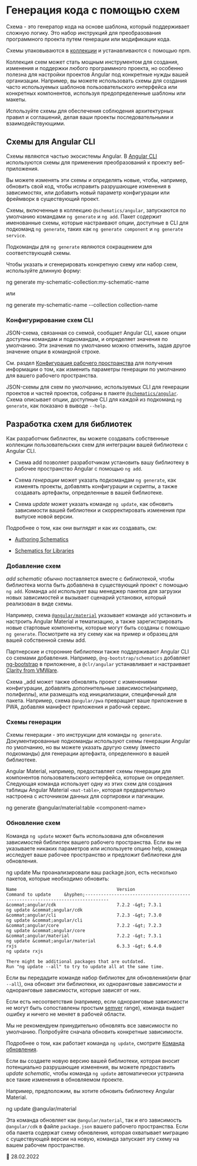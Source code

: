 # Генерация кода с помощью схем

Схема - это генератор кода на основе шаблона, который поддерживает сложную логику. Это набор инструкций для преобразования программного проекта путем генерации или модификации кода.

Схемы упаковываются в [коллекции](glossary.md#collection) и устанавливаются с помощью npm.

Коллекция схем может стать мощным инструментом для создания, изменения и поддержки любого программного проекта, но особенно полезна для настройки проектов Angular под конкретные нужды вашей организации. Например, вы можете использовать схемы для создания часто используемых шаблонов пользовательского интерфейса или конкретных компонентов, используя предопределенные шаблоны или макеты.

Используйте схемы для обеспечения соблюдения архитектурных правил и соглашений, делая ваши проекты последовательными и взаимодействующими.

## Схемы для Angular CLI

Схемы являются частью экосистемы Angular. В [Angular CLI](glossary.md#cli) используются схемы для применения преобразований к проекту веб-приложения.

Вы можете изменять эти схемы и определять новые, чтобы, например, обновить свой код, чтобы исправить разрушающие изменения в зависимостях, или добавить новый параметр конфигурации или фреймворк в существующий проект.

Схемы, включенные в коллекцию `@schematics/angular`, запускаются по умолчанию командами `ng generate` и `ng add`. Пакет содержит именованные схемы, которые настраивают опции, доступные в CLI для подкоманд `ng generate`, таких как `ng generate component` и `ng generate service`.

Подкоманды для `ng generate` являются сокращением для соответствующей схемы.

Чтобы указать и сгенерировать конкретную схему или набор схем, используйте длинную форму:

<code-example format="shell" language="shell">

ng generate my-schematic-collection:my-schematic-name

</code-example>

или

<code-example format="shell" language="shell">

ng generate my-schematic-name --collection collection-name

</code-example>

### Конфигурирование схем CLI

JSON-схема, связанная со схемой, сообщает Angular CLI, какие опции доступны командам и подкомандам, и определяет значения по умолчанию. Эти значения по умолчанию можно отменить, задав другое значение опции в командной строке.

См. раздел [Конфигурация рабочего пространства](workspace-config.md) для получения информации о том, как изменить параметры генерации по умолчанию для вашего рабочего пространства.

JSON-схемы для схем по умолчанию, используемых CLI для генерации проектов и частей проектов, собраны в пакете [`@schematics/angular`](https://github.com/angular/angular-cli/tree/main/packages/schematics/angular). Схема описывает опции, доступные CLI для каждой из подкоманд `ng generate`, как показано в выводе `--help`.

## Разработка схем для библиотек

Как разработчик библиотек, вы можете создавать собственные коллекции пользовательских схем для интеграции вашей библиотеки с Angular CLI.

-   Схема add позволяет разработчикам установить вашу библиотеку в рабочее пространство Angular с помощью `ng add`.

-   Схема _генерации_ может указать подкомандам `ng generate`, как изменять проекты, добавлять конфигурации и скрипты, а также создавать артефакты, определенные в вашей библиотеке.

-   Схема _update_ может указать команде `ng update`, как обновить зависимости вашей библиотеки и скорректировать изменения при выпуске новой версии.

Подробнее о том, как они выглядят и как их создавать, см:

-   [Authoring Schematics](schematics-authoring.md)

-   [Schematics for Libraries](schematics-for-libraries.md)

### Добавление схем

_add schematic_ обычно поставляется вместе с библиотекой, чтобы библиотека могла быть добавлена в существующий проект с помощью `ng add`. Команда `add` использует ваш менеджер пакетов для загрузки новых зависимостей и вызывает сценарий установки, который реализован в виде схемы.

Например, схема [`@angular/material`](https://material.angular.io/guide/schematics) указывает команде `add` установить и настроить Angular Material и тематизацию, а также зарегистрировать новые стартовые компоненты, которые могут быть созданы с помощью `ng generate`. Посмотрите на эту схему как на пример и образец для вашей собственной схемы add.

Партнерские и сторонние библиотеки также поддерживают Angular CLI со схемами добавления. Например, `@ng-bootstrap/schematics` добавляет [ng-bootstrap](https://ng-bootstrap.github.io) в приложение, а `@clr/angular` устанавливает и настраивает [Clarity from VMWare](https://clarity.design/documentation/get-started).

Схема \_add может также обновлять проект с изменениями конфигурации, добавлять дополнительные зависимости\(например, полифиллы\), или размещать код инициализации, специфичный для пакета. Например, схема `@angular/pwa` превращает ваше приложение в PWA, добавляя манифест приложения и рабочий сервис.

### Схемы генерации

Схемы генерации - это инструкции для команды `ng generate`. Документированные подкоманды используют схемы генерации Angular по умолчанию, но вы можете указать другую схему \(вместо подкоманды\) для генерации артефакта, определенного в вашей библиотеке.

Angular Material, например, предоставляет схемы генерации для компонентов пользовательского интерфейса, которые он определяет. Следующая команда использует одну из этих схем для создания таблицы Angular Material `<mat-table>`, которая предварительно настроена с источником данных для сортировки и пагинации.

<code-example format="shell" language="shell">

ng generate &commat;angular/material:table &lt;component-name&gt;

</code-example>

### Обновление схем

Команда `ng update` может быть использована для обновления зависимостей библиотек вашего рабочего пространства. Если вы не указываете никаких параметров или используете опцию help, команда исследует ваше рабочее пространство и предложит библиотеки для обновления.

<code-example format="shell" language="shell">

ng update Мы проанализировали ваш package.json, есть несколько пакетов, которые необходимо обновить:

    Name                                      Version                     Command to update     &hyphen;-------------------------------------------------------------------------------
    &commat;angular/cdk                       7.2.2 -&gt; 7.3.1           ng update &commat;angular/cdk
    &commat;angular/cli                       7.2.3 -&gt; 7.3.0           ng update &commat;angular/cli
    &commat;angular/core                      7.2.2 -&gt; 7.2.3           ng update &commat;angular/core
    &commat;angular/material                  7.2.2 -&gt; 7.3.1           ng update &commat;angular/material
    rxjs                                      6.3.3 -&gt; 6.4.0           ng update rxjs

    There might be additional packages that are outdated.
    Run "ng update --all" to try to update all at the same time.

</code-example>

Если вы передадите команде набор библиотек для обновления\(или флаг `--all`\), она обновит эти библиотеки, их одноранговые зависимости и одноранговые зависимости, которые зависят от них.

<div class="alert is-helpful">

Если есть несоответствия \(например, если одноранговые зависимости не могут быть сопоставлены простым [semver](https://semver.io) range\), команда выдает ошибку и ничего не меняет в рабочей области.

Мы не рекомендуем принудительно обновлять все зависимости по умолчанию. Попробуйте сначала обновить конкретные зависимости.

Подробнее о том, как работает команда `ng update`, смотрите [Команда обновления](https://github.com/angular/angular-cli/blob/main/docs/specifications/update.md).

</div>

Если вы создаете новую версию вашей библиотеки, которая вносит потенциально разрушающие изменения, вы можете предоставить _update schematic_, чтобы команда `ng update` автоматически устранила все такие изменения в обновляемом проекте.

Например, предположим, вы хотите обновить библиотеку Angular Material.

<code-example format="shell" language="shell"> ng update &commat;angular/material
</code-example>

Эта команда обновляет как `@angular/material`, так и его зависимость `@angular/cdk` в файле `package.json` вашего рабочего пространства. Если оба пакета содержат схему обновления, которая охватывает миграцию с существующей версии на новую, команда запускает эту схему на вашем рабочем пространстве.

<!-- links -->

<!-- external links -->

<!-- end links -->

:date: 28.02.2022
